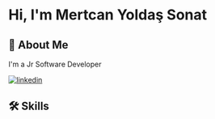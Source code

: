 # Hi, I'm Mertcan Yoldaş Sonat 


## 🚀 About Me
I'm a Jr Software Developer

[![linkedin](https://img.shields.io/badge/linkedin-0A66C2?style=for-the-badge&logo=linkedin&logoColor=white)](https://www.linkedin.com/in/mertcan-yolda%C5%9F-sonat-7179241bb/)


## 🛠 Skills

